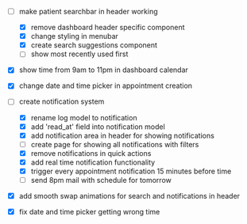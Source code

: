 - [ ] make patient searchbar in header working
    - [x] remove dashboard header specific component
    - [x] change styling in menubar
    - [x] create search suggestions component
    - [ ] show most recently used first

- [x] show time from 9am to 11pm in dashboard calendar

- [x] change date and time picker in appointment creation

- [ ] create notification system
    - [x] rename log model to notification
    - [x] add 'read_at' field into notification model
    - [x] add notification area in header for showing notifications
    - [ ] create page for showing all notifications with filters
    - [x] remove notifications in quick actions
    - [x] add real time notification functionality
    - [x] trigger every appointment notification 15 minutes before time
    - [ ] send 8pm mail with schedule for tomorrow

- [x] add smooth swap animations for search and notifications in header

- [x] fix date and time picker getting wrong time 